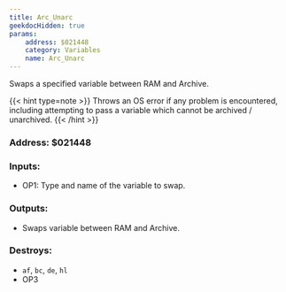 ```yaml
---
title: Arc_Unarc
geekdocHidden: true
params:
    address: $021448
    category: Variables
    name: Arc_Unarc
---
```


Swaps a specified variable between RAM and Archive.

{{< hint type=note >}}
Throws an OS error if any problem is encountered, including attempting to pass a variable which cannot be archived / unarchived.
{{< /hint >}}

### Address: $021448

### Inputs:
* OP1: Type and name of the variable to swap.

### Outputs:
* Swaps variable between RAM and Archive.

### Destroys:
* `af`, `bc`, `de`, `hl`
* OP3
